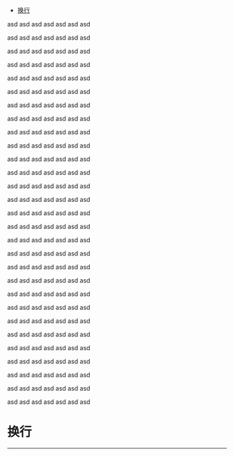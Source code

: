 * [换行](#换行) 

asd 
asd asd asd asd asd asd 

asd 
asd asd asd asd asd asd 

asd 
asd asd asd asd asd asd 

asd 
asd asd asd asd asd asd 

asd 
asd asd asd asd asd asd 

asd 
asd asd asd asd asd asd 

asd 
asd asd asd asd asd asd 

asd 
asd asd asd asd asd asd 

asd 
asd asd asd asd asd asd 

asd 
asd asd asd asd asd asd 

asd 
asd asd asd asd asd asd 

asd 
asd asd asd asd asd asd 

asd 
asd asd asd asd asd asd 

asd 
asd asd asd asd asd asd 

asd 
asd asd asd asd asd asd 

asd 
asd asd asd asd asd asd 

asd 
asd asd asd asd asd asd 

asd 
asd asd asd asd asd asd 

asd 
asd asd asd asd asd asd 

asd 
asd asd asd asd asd asd 

asd 
asd asd asd asd asd asd 

asd 
asd asd asd asd asd asd 

asd 
asd asd asd asd asd asd 

asd 
asd asd asd asd asd asd 

asd 
asd asd asd asd asd asd 

asd 
asd asd asd asd asd asd 

asd 
asd asd asd asd asd asd 

asd 
asd asd asd asd asd asd 

asd 
asd asd asd asd asd asd 
# 换行  
---
